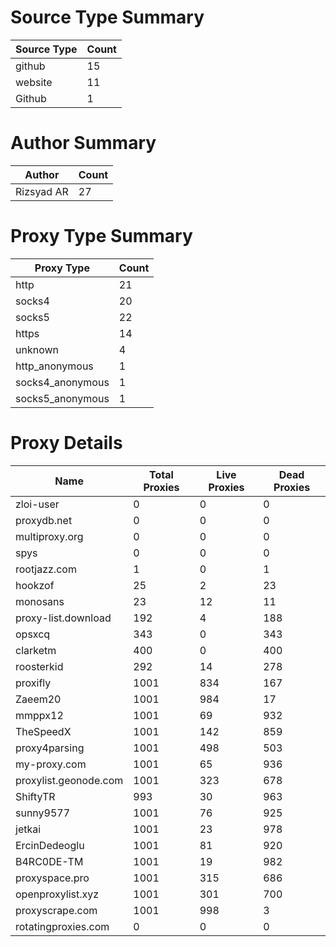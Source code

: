 # Source Type Summary

| Source Type | Count |
|-------------|-------|
| github | 15 |
| website | 11 |
| Github | 1 |


# Author Summary

| Author | Count |
|--------|-------|
| Rizsyad AR | 27 |


# Proxy Type Summary

| Proxy Type | Count |
|------------|-------|
| http | 21 |
| socks4 | 20 |
| socks5 | 22 |
| https | 14 |
| unknown | 4 |
| http_anonymous | 1 |
| socks4_anonymous | 1 |
| socks5_anonymous | 1 |


# Proxy Details

| Name | Total Proxies | Live Proxies | Dead Proxies |
|------|---------------|--------------|---------------|
| zloi-user | 0 | 0 | 0 |
| proxydb.net | 0 | 0 | 0 |
| multiproxy.org | 0 | 0 | 0 |
| spys | 0 | 0 | 0 |
| rootjazz.com | 1 | 0 | 1 |
| hookzof | 25 | 2 | 23 |
| monosans | 23 | 12 | 11 |
| proxy-list.download | 192 | 4 | 188 |
| opsxcq | 343 | 0 | 343 |
| clarketm | 400 | 0 | 400 |
| roosterkid | 292 | 14 | 278 |
| proxifly | 1001 | 834 | 167 |
| Zaeem20 | 1001 | 984 | 17 |
| mmppx12 | 1001 | 69 | 932 |
| TheSpeedX | 1001 | 142 | 859 |
| proxy4parsing | 1001 | 498 | 503 |
| my-proxy.com | 1001 | 65 | 936 |
| proxylist.geonode.com | 1001 | 323 | 678 |
| ShiftyTR | 993 | 30 | 963 |
| sunny9577 | 1001 | 76 | 925 |
| jetkai | 1001 | 23 | 978 |
| ErcinDedeoglu | 1001 | 81 | 920 |
| B4RC0DE-TM | 1001 | 19 | 982 |
| proxyspace.pro | 1001 | 315 | 686 |
| openproxylist.xyz | 1001 | 301 | 700 |
| proxyscrape.com | 1001 | 998 | 3 |
| rotatingproxies.com | 0 | 0 | 0 |
